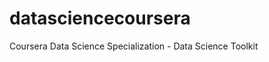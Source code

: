 datasciencecoursera
===================

Coursera Data Science Specialization - Data Science Toolkit
